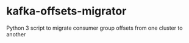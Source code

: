 # kafka-offsets-migrator
Python 3 script to migrate consumer group offsets from one cluster to another

